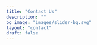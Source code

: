 ```yaml
---
title: "Contact Us"
description: ""
bg_image: "images/slider-bg.svg"
layout: "contact"
draft: false
---
```

